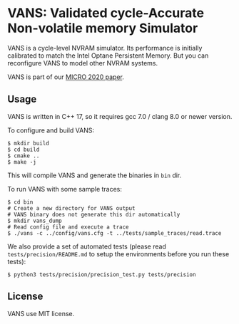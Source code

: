 # VANS: Validated cycle-Accurate Non-volatile memory Simulator

VANS is a cycle-level NVRAM simulator. Its performance is initially calibrated to match the Intel Optane Persistent
Memory. But you can reconfigure VANS to model other NVRAM systems.

VANS is part of our [MICRO 2020 paper](https://cseweb.ucsd.edu/~ziw002/files/micro20-lens-vans.pdf).

## Usage

VANS is written in C++ 17, so it requires gcc 7.0 / clang 8.0 or newer version.

To configure and build VANS:

```shell
$ mkdir build
$ cd build
$ cmake ..
$ make -j
```

This will compile VANS and generate the binaries in `bin` dir.

To run VANS with some sample traces:

```shell
$ cd bin
# Create a new directory for VANS output
# VANS binary does not generate this dir automatically
$ mkdir vans_dump
# Read config file and execute a trace
$ ./vans -c ../config/vans.cfg -t ../tests/sample_traces/read.trace
```

We also provide a set of automated tests (please read `tests/precision/README.md` to setup the environments before you
run these tests):

```shell
$ python3 tests/precision/precision_test.py tests/precision
```

## License

VANS use MIT license.
